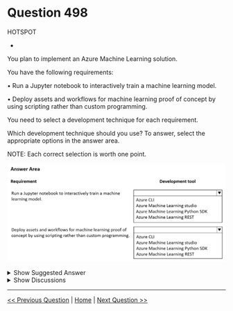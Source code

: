 # Question 498

HOTSPOT

-

You plan to implement an Azure Machine Learning solution.

You have the following requirements:

• Run a Jupyter notebook to interactively train a machine learning model.

• Deploy assets and workflows for machine learning proof of concept by using scripting rather than custom programming.

You need to select a development technique for each requirement.

Which development technique should you use? To answer, select the appropriate options in the answer area.

NOTE: Each correct selection is worth one point.

![Question Image](../images/q498_q_image536.png)

<details>
  <summary>Show Suggested Answer</summary>

<img src="../images/q498_ans_0_image537.png" alt="Answer Image"><br>

</details>

<details>
  <summary>Show Discussions</summary>

<blockquote><p><strong>A_PL300</strong> <code>(Mon 02 Oct 2023 21:12)</code> - <em>Upvotes: 5</em></p><p>On September 4, 2023 exam.</p></blockquote>
<blockquote><p><strong>jefimija</strong> <code>(Fri 25 Oct 2024 11:50)</code> - <em>Upvotes: 1</em></p><p>I wonder if an actual question like this in the exam can have two correct answers?</p></blockquote>
<blockquote><p><strong>sl_mslconsulting</strong> <code>(Tue 04 Jun 2024 23:22)</code> - <em>Upvotes: 1</em></p><p>Train models using SDK:https://learn.microsoft.com/en-us/azure/machine-learning/how-to-train-model?view=azureml-api-2&amp;tabs=python

using studio: https://learn.microsoft.com/en-us/azure/machine-learning/how-to-train-with-ui?view=azureml-api-2

I will pick SDK for the first requirement as you need that to submit a job in a Notebook</p></blockquote>

<blockquote><p><strong>ferren</strong> <code>(Tue 07 Nov 2023 23:11)</code> - <em>Upvotes: 1</em></p><p>bard says the answeres are correct</p></blockquote>
<blockquote><p><strong>sar77</strong> <code>(Tue 08 Jul 2025 04:44)</code> - <em>Upvotes: 1</em></p><p>1. Run a Jupyter notebook to interactively train a machine learning model:
Use the Notebooks feature in Azure Machine Learning studio. This allows you to run Jupyter notebooks directly within your Azure ML workspace, providing an interactive environment for training and experimentation without additional setup.

2. Deploy assets and workflows for machine learning proof of concept by using scripting rather than custom programming:
Use the Azure CLI (Command-Line Interface). The Azure CLI enables you to deploy machine learning assets and workflows through scripts, which is ideal for proof of concept scenarios and does not require custom programming.</p></blockquote>
<blockquote><p><strong>PI_Team</strong> <code>(Wed 13 Sep 2023 21:30)</code> - <em>Upvotes: 3</em></p><p>For the requirement to run a Jupyter notebook to interactively train a machine learning model, you can use the Azure Machine Learning Python SDK. This SDK provides an interactive environment for training machine learning models and it integrates well with Jupyter notebooks.

For deploying assets and workflows for machine learning proof of concept by using scripting rather than custom programming, you can use the Azure CLI. It allows you to manage Azure resources, including Machine Learning assets, using scripts which is ideal for proof of concept deployments.</p></blockquote>

<blockquote><p><strong>InversaRadice</strong> <code>(Sun 10 Dec 2023 19:32)</code> - <em>Upvotes: 2</em></p><p>well question ask to interactively train so AML studio is correct</p></blockquote>
<blockquote><p><strong>PI_Team</strong> <code>(Mon 11 Dec 2023 17:21)</code> - <em>Upvotes: 1</em></p><p>the question specifically mentions using a Jupyter notebook, it does imply that you’ll be writing code. In this case, using the Azure Machine Learning Python SDK would be more appropriate.</p></blockquote>
<blockquote><p><strong>deyoz</strong> <code>(Mon 26 Feb 2024 03:49)</code> - <em>Upvotes: 1</em></p><p>we can also write code via notebook in azure ml studio. I believe both sdk and ml studio are correct options.</p></blockquote>

</details>

---

[<< Previous Question](question_497.md) | [Home](../index.md) | [Next Question >>](question_499.md)
